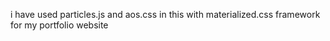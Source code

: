 i have used particles.js and aos.css in this with materialized.css framework for my portfolio website
